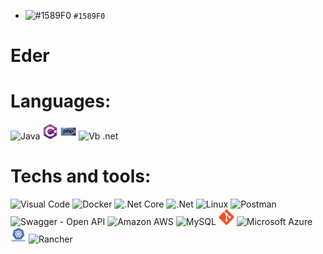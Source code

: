 - ![#1589F0](https://via.placeholder.com/15/1589F0/000000?text=+) `#1589F0`
# Eder 



# Languages: 

<p align="left">
<img height="25" src="https://www.vectorlogo.zone/logos/java/java-icon.svg" title="Java" alt="Java" /></code>
<img height="25" src="https://raw.githubusercontent.com/devicons/devicon/master/icons/csharp/csharp-original.svg" title="C#" alt="C#" /></code>
<img height="25" src="https://github.com/devicons/devicon/blob/master/icons/php/php-original.svg" title="PHP"git alt="PHP" />  </code>
<img height="25" src="https://www.vectorlogo.zone/logos/microsoft_vb/microsoft_vb-ar21.svg" title="Vb .net "git alt="Vb .net" />  </code> 
</p>


# Techs and tools: 
<p align="left">
<img height="25" src="https://github.com/devicons/devicon/master/icons/vscode/vscode-original-wordmark.svg" title="Vs COde" alt="Visual Code" /> </code>
<img height="25" src="https://github.com/devicons/devicon/devicons/master/icons/docker/docker-original-wordmark.svg" title="Docker" alt="Docker" /> </code>
<img height="25" src="https://github.com/devicons/master/icons/dotnetcore/dotnetcore-original.svg" title=".Net Core" alt=".Net Core" /> </code>
<img height="25" src="https://www.vectorlogo.zone/logos/dotnet/dotnet-vertical.svg" title=".Net" alt=".Net" /> </code>
<img height="25" src="https://github.com/devicons/devicon/devicons/devicon/blob/master/icons/linux/linux-original.svg" title="Linux" alt="Linux" /> </code>
<img width="25" height="25" src="https://www.vectorlogo.zone/logos/getpostman/getpostman-icon.svg" title="Postman" alt="Postman" /></code>
<img width="25" height="25" src="https://www.vectorlogo.zone/logos/openapis/openapis-icon.svg" title="Swagger - Open API" alt="Swagger - Open API" /></code>
<img width="25" height="25" src="https://github.com/leandrocgsi/leandrocgsi/blob/main/svg_logos/amazon_aws-icon.png" title="Amazon AWS" alt="Amazon AWS" /></code>
<img width="25" height="25" src="https://www.vectorlogo.zone/logos/mysql/mysql-icon.svg" title="MySQL" alt="MySQL"/></code>
<img height="25" src="https://raw.githubusercontent.com/devicons/devicon/master/icons/git/git-original.svg" title="GIT" alt="GIT">
<img width="25" height="25" src="https://www.vectorlogo.zone/logos/microsoft_azure/microsoft_azure-icon.svg" title="Microsoft Azure" alt="Microsoft Azure" /></code>
<img height="25" src="https://github.com/devicons/devicon/blob/master/icons/kubernetes/kubernetes-plain-wordmark.svg" title="Kubernetes" alt="Kubernetes" />  </code>
<img height="25" src="https://rancher.com/assets/img/logos/rancher-logo-horiz-color.svg" title="Rancher" alt="Rancher" />  </code>



